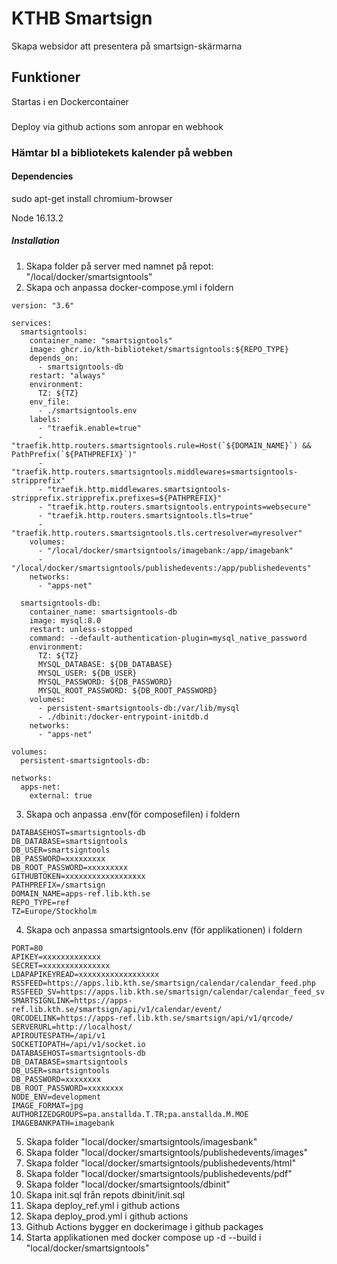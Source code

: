 # KTHB Smartsign
Skapa websidor att presentera på smartsign-skärmarna

## Funktioner
Startas i en Dockercontainer

###
Deploy via github actions som anropar en webhook
 
### Hämtar bl a bibliotekets kalender på webben 

#### Dependencies
sudo apt-get install chromium-browser

Node 16.13.2

##### Installation

1.  Skapa folder på server med namnet på repot: "/local/docker/smartsigntools"
2.  Skapa och anpassa docker-compose.yml i foldern
```
version: "3.6"

services:
  smartsigntools:
    container_name: "smartsigntools"
    image: ghcr.io/kth-biblioteket/smartsigntools:${REPO_TYPE}
    depends_on:
      - smartsigntools-db
    restart: "always"
    environment:
      TZ: ${TZ}
    env_file:
      - ./smartsigntools.env
    labels:
      - "traefik.enable=true"
      - "traefik.http.routers.smartsigntools.rule=Host(`${DOMAIN_NAME}`) && PathPrefix(`${PATHPREFIX}`)"
      - "traefik.http.routers.smartsigntools.middlewares=smartsigntools-stripprefix"
      - "traefik.http.middlewares.smartsigntools-stripprefix.stripprefix.prefixes=${PATHPREFIX}"
      - "traefik.http.routers.smartsigntools.entrypoints=websecure"
      - "traefik.http.routers.smartsigntools.tls=true"
      - "traefik.http.routers.smartsigntools.tls.certresolver=myresolver"
    volumes:
      - "/local/docker/smartsigntools/imagebank:/app/imagebank"
      - "/local/docker/smartsigntools/publishedevents:/app/publishedevents"
    networks:
      - "apps-net"

  smartsigntools-db:
    container_name: smartsigntools-db
    image: mysql:8.0
    restart: unless-stopped
    command: --default-authentication-plugin=mysql_native_password
    environment:
      TZ: ${TZ}
      MYSQL_DATABASE: ${DB_DATABASE}
      MYSQL_USER: ${DB_USER}
      MYSQL_PASSWORD: ${DB_PASSWORD}
      MYSQL_ROOT_PASSWORD: ${DB_ROOT_PASSWORD}
    volumes:
      - persistent-smartsigntools-db:/var/lib/mysql
      - ./dbinit:/docker-entrypoint-initdb.d
    networks:
      - "apps-net"

volumes:
  persistent-smartsigntools-db:

networks:
  apps-net:
    external: true
```
3.  Skapa och anpassa .env(för composefilen) i foldern
```
DATABASEHOST=smartsigntools-db
DB_DATABASE=smartsigntools
DB_USER=smartsigntools
DB_PASSWORD=xxxxxxxxx
DB_ROOT_PASSWORD=xxxxxxxxx
GITHUBTOKEN=xxxxxxxxxxxxxxxxxx
PATHPREFIX=/smartsign
DOMAIN_NAME=apps-ref.lib.kth.se
REPO_TYPE=ref
TZ=Europe/Stockholm
```
4.  Skapa och anpassa smartsigntools.env (för applikationen) i foldern
```
PORT=80
APIKEY=xxxxxxxxxxxxx
SECRET=xxxxxxxxxxxxxxx
LDAPAPIKEYREAD=xxxxxxxxxxxxxxxxxx
RSSFEED=https://apps.lib.kth.se/smartsign/calendar/calendar_feed.php
RSSFEED_SV=https://apps.lib.kth.se/smartsign/calendar/calendar_feed_sv.php
SMARTSIGNLINK=https://apps-ref.lib.kth.se/smartsign/api/v1/calendar/event/
QRCODELINK=https://apps-ref.lib.kth.se/smartsign/api/v1/qrcode/
SERVERURL=http://localhost/
APIROUTESPATH=/api/v1
SOCKETIOPATH=/api/v1/socket.io
DATABASEHOST=smartsigntools-db
DB_DATABASE=smartsigntools
DB_USER=smartsigntools
DB_PASSWORD=xxxxxxxx
DB_ROOT_PASSWORD=xxxxxxxx
NODE_ENV=development
IMAGE_FORMAT=jpg
AUTHORIZEDGROUPS=pa.anstallda.T.TR;pa.anstallda.M.MOE
IMAGEBANKPATH=imagebank
```
5.  Skapa folder "local/docker/smartsigntools/imagesbank"
6.  Skapa folder "local/docker/smartsigntools/publishedevents/images"
7.  Skapa folder "local/docker/smartsigntools/publishedevents/html"
8.  Skapa folder "local/docker/smartsigntools/publishedevents/pdf"
9.  Skapa folder "local/docker/smartsigntools/dbinit"
10. Skapa init.sql från repots dbinit/init.sql
11. Skapa deploy_ref.yml i github actions
12. Skapa deploy_prod.yml i github actions
13. Github Actions bygger en dockerimage i github packages
14. Starta applikationen med docker compose up -d --build i "local/docker/smartsigntools"


